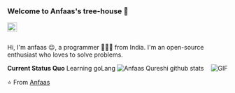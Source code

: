 ### Welcome to Anfaas's tree-house 👋

<a href="https://www.linkedin.com/in/anfaas-qureshi-761860184/">
  <img align="left" alt="LinkedIn" width="22px" src="https://cdn.jsdelivr.net/npm/simple-icons@3.1.0/icons/linkedin.svg" />
</a>
<br />
<br />

Hi, I'm anfaas 😉, a programmer 👨🏻‍💻 from India. I'm an open-source enthusiast who loves to solve problems. 

  <img align="right" alt="GIF" src="https://media.giphy.com/media/iIqmM5tTjmpOB9mpbn/giphy.gif" />

**Current Status Quo**
Learning goLang
![Anfaas Qureshi github stats](https://github-readme-stats.vercel.app/api?username=anfaas1618&show_icons=true&hide_border=true)

⭐️ From [Anfaas](https://github.com/anfaas1618)
